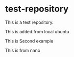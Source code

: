 # test-repository
This is a test repository.

This is added from local ubuntu

This is Second example

This is from nano
